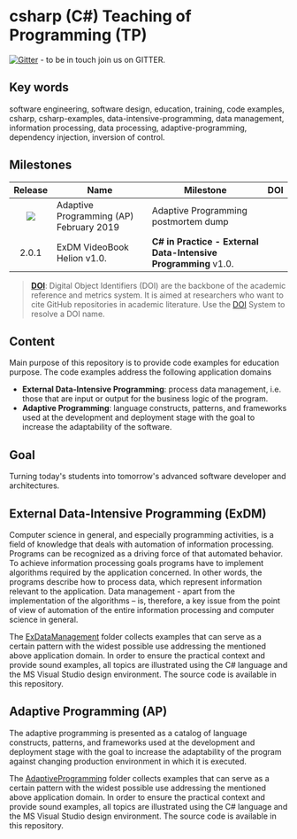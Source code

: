 # csharp (C#) Teaching of Programming (TP)

[![Gitter](https://badges.gitter.im/mpostol/TP.svg)](https://gitter.im/mpostol/TP?utm_source=badge&utm_medium=badge&utm_campaign=pr-badge) - to be in touch join us on GITTER.

## Key words

software engineering, software design, education, training, code examples, csharp, csharp-examples, data-intensive-programming, data management, information processing, data processing, adaptive-programming, dependency injection, inversion of control. 

## Milestones

| Release | Name                                    | Milestone                                                          | DOI |
|:-------:|-----------------------------------------|--------------------------------------------------------------------|:---:|
|![](https://img.shields.io/github/release/mpostol/tp.svg?style=flat) | Adaptive Programming (AP) February 2019 | Adaptive Programming postmortem dump                               |     |
|   2.0.1 | ExDM VideoBook Helion v1.0.         | **C# in Practice - External Data-Intensive Programming** v1.0. |     |

> [**DOI**](https://www.doi.org/hb.html): Digital Object Identifiers (DOI) are the backbone of the academic reference and metrics system. It is aimed at researchers who want to cite GitHub repositories in academic literature. Use the [DOI](https://www.doi.org/) System to resolve a DOI name.
> 

## Content

Main purpose of this repository is to provide code examples for education purpose. The code examples address the following application domains

- **External Data-Intensive Programming**: process data management, i.e. those that are input or output for the business logic of the program.
- **Adaptive Programming**: language constructs, patterns, and frameworks used at the development and deployment stage with the goal to increase the adaptability of the software.


## Goal

Turning today's students into tomorrow's advanced software developer and architectures.

## External Data-Intensive Programming (ExDM)

Computer science in general, and especially programming activities, is a field of knowledge that deals with automation of information processing. Programs can be recognized as a driving force of that automated behavior. To achieve information processing goals programs have to implement algorithms required by the application concerned. In other words, the programs describe how to process data, which represent information relevant to the application. Data management - apart from the implementation of the algorithms – is, therefore, a key issue from the point of view of automation of the entire information processing and computer science in general.

The [ExDataManagement](ExDataManagement/README.md) folder collects examples that can serve as a certain pattern with the widest possible use addressing the mentioned above application domain. In order to ensure the practical context and provide sound examples, all topics are illustrated using the C# language and the MS Visual Studio design environment. The source code is available in this repository.

## Adaptive Programming (AP)

The adaptive programming is presented as a catalog of language constructs, patterns, and frameworks used at the development and deployment stage with the goal to increase the adaptability of the program against changing production environment in which it is executed.

The [AdaptiveProgramming](AdaptiveProgramming/README.md) folder collects examples that can serve as a certain pattern with the widest possible use addressing the mentioned above application domain. In order to ensure the practical context and provide sound examples, all topics are illustrated using the C# language and the MS Visual Studio design environment. The source code is available in this repository.

<!--
//____________________________________________________________________________
//
//  Copyright (C) 2018, Mariusz Postol LODZ POLAND.
//
//  To be in touch join the community at GITTER: https://gitter.im/mpostol/TP
//____________________________________________________________________________
-->

